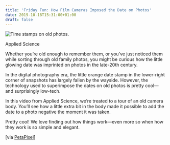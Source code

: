 ```yaml
---
title: 'Friday Fun: How Film Cameras Imposed the Date on Photos'
date: 2019-10-18T15:31:00+01:00
draft: false
---
```


![Time stamps on old photos.](https://www.lifesavvy.com/p/uploads/2019/10/d910c0bf.jpg)

Applied Science

Whether you’re old enough to remember them, or you’ve just noticed them while sorting through old family photos, you might be curious how the little glowing date was imprinted on photos in the late-20th century.

In the digital photography era, the little orange date stamp in the lower-right corner of snapshots has largely fallen by the wayside. However, the technology used to superimpose the dates on old photos is pretty cool—and surprisingly low-tech.

In this video from Applied Science, we’re treated to a tour of an old camera body. You’ll see how a little extra bit in the body made it possible to add the date to a photo negative the moment it was taken.

Pretty cool! We love finding out how things work—even more so when how they work is so simple and elegant.

\[via [PetaPixel](https://petapixel.com/2019/10/14/this-is-how-film-cameras-added-dates-to-your-photos/)\]